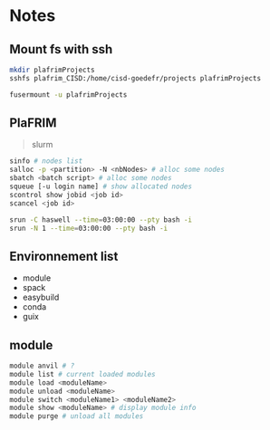 # Notes

## Mount fs with ssh

```bash
mkdir plafrimProjects
sshfs plafrim_CISD:/home/cisd-goedefr/projects plafrimProjects
```

```bash
fusermount -u plafrimProjects
```

## PlaFRIM

> slurm

```bash
sinfo # nodes list
salloc -p <partition> -N <nbNodes> # alloc some nodes
sbatch <batch script> # alloc some nodes
squeue [-u login name] # show allocated nodes
scontrol show jobid <job id>
scancel <job id>
```

```bash
srun -C haswell --time=03:00:00 --pty bash -i
srun -N 1 --time=03:00:00 --pty bash -i
```

## Environnement list

- module
- spack
- easybuild
- conda
- guix

## module

```bash
module anvil # ?
module list # current loaded modules
module load <moduleName>
module unload <moduleName>
module switch <moduleName1> <moduleName2>
module show <moduleName> # display module info
module purge # unload all modules
```

